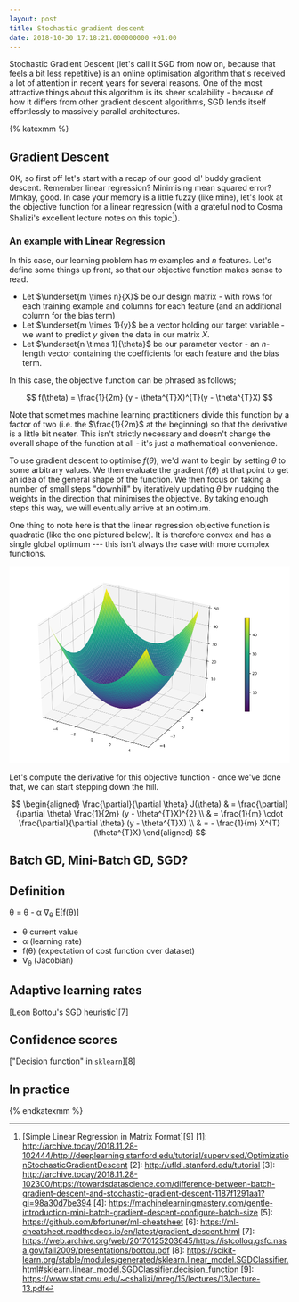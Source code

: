 ```yaml
---
layout: post
title: Stochastic gradient descent
date: 2018-10-30 17:18:21.000000000 +01:00
---
```


Stochastic Gradient Descent (let's call it SGD from now on, because that feels
a bit less repetitive) is an online optimisation algorithm that's received a
lot of attention in recent years for several reasons. One of the most
attractive things about this algorithm is its sheer scalability - because of
how it differs from other gradient descent algorithms, SGD lends itself
effortlessly to massively parallel architectures.

<!-- more -->


{% katexmm %}

## Gradient Descent

OK, so first off let's start with a recap of our good ol' buddy gradient
descent. Remember linear regression? Minimising mean squared error? Mmkay,
good. In case your memory is a little fuzzy (like mine), let's look at the
objective function for a linear regression (with a grateful nod to Cosma
Shalizi's excellent lecture notes on this topic[^1]).


### An example with Linear Regression

In this case, our learning problem has $m$ examples and $n$ features. Let's
define some things up front, so that our objective function makes sense to
read.

* Let $\underset{m \times n}{X}$ be our design matrix - with rows for each
  training example and columns for each feature (and an additional column for
  the bias term)
* Let $\underset{m \times 1}{y}$ be a vector holding our target variable - we
  want to predict $y$ given the data in our matrix $X$.
* Let $\underset{n \times 1}{\theta}$ be our parameter vector - an $n$-length
  vector containing the coefficients for each feature and the bias term.

In this case, the objective function can be phrased as follows;

$$
f(\theta) = \frac{1}{2m} (y - \theta^{T}X)^{T}(y - \theta^{T}X)
$$

Note that sometimes machine learning practitioners divide this function by a
factor of two (i.e. the $\frac{1}{2m}$ at the beginning) so that the derivative
is a little bit neater. This isn't strictly necessary and doesn't change the
overall shape of the function at all - it's just a mathematical convenience.

To use gradient descent to optimise $f(\theta)$, we'd want to begin by setting
$\theta$ to some arbitrary values. We then evaluate the gradient $f(\theta)$ at
that point to get an idea of the general shape of the function.  We then focus
on taking a number of small steps "downhill" by iteratively updating $\theta$
by nudging the weights in the direction that minimises the objective. By taking
enough steps this way, we will eventually arrive at an optimum.

One thing to note here is that the linear regression objective function is
quadratic (like the one pictured below). It is therefore convex and has a
single global optimum --- this isn't always the case with more complex
functions.

![A quadratic function (like this) has a single global optimum.](/images/objective-function.png)

Let's compute the derivative for this objective function - once we've done
that, we can start stepping down the hill.

$$
\begin{aligned}
\frac{\partial}{\partial \theta} J(\theta)
    & = \frac{\partial}{\partial \theta} \frac{1}{2m} (y - \theta^{T}X)^{2} \\
    & = \frac{1}{m} \cdot \frac{\partial}{\partial \theta} (y - \theta^{T}X) \\
    & = - \frac{1}{m} X^{T}(\theta^{T}X)
\end{aligned}
$$


## Batch GD, Mini-Batch GD, SGD?


## Definition

&theta; = &theta; - &alpha; &nabla;<sub>&theta;</sub> &Epsilon;[f(&theta;)]

* &theta; current value
* &alpha; (learning rate)
* f(&theta;) (expectation of cost function over dataset)
* &nabla;<sub>&theta;</sub> (Jacobian)


## Adaptive learning rates

[Leon Bottou's SGD heuristic][7]


## Confidence scores

["Decision function" in `sklearn`][8]


## In practice


{% endkatexmm %}


[^1]: [Simple Linear Regression in Matrix Format][9]
[1]: http://archive.today/2018.11.28-102444/http://deeplearning.stanford.edu/tutorial/supervised/OptimizationStochasticGradientDescent
[2]: http://ufldl.stanford.edu/tutorial
[3]: http://archive.today/2018.11.28-102300/https://towardsdatascience.com/difference-between-batch-gradient-descent-and-stochastic-gradient-descent-1187f1291aa1?gi=98a30d7be394
[4]: https://machinelearningmastery.com/gentle-introduction-mini-batch-gradient-descent-configure-batch-size
[5]: https://github.com/bfortuner/ml-cheatsheet
[6]: https://ml-cheatsheet.readthedocs.io/en/latest/gradient_descent.html
[7]: https://web.archive.org/web/20170125203645/https://istcolloq.gsfc.nasa.gov/fall2009/presentations/bottou.pdf
[8]: https://scikit-learn.org/stable/modules/generated/sklearn.linear_model.SGDClassifier.html#sklearn.linear_model.SGDClassifier.decision_function
[9]: https://www.stat.cmu.edu/~cshalizi/mreg/15/lectures/13/lecture-13.pdf
